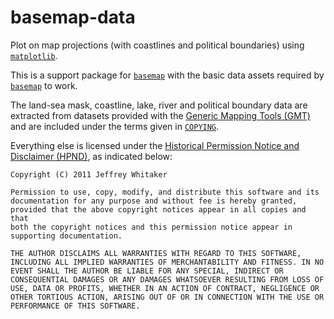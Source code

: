 # basemap-data

Plot on map projections (with coastlines and political boundaries)
using [`matplotlib`].

This is a support package for [`basemap`] with the basic data assets required
by [`basemap`] to work.

The land-sea mask, coastline, lake, river and political boundary data are
extracted from datasets provided with the [Generic Mapping Tools (GMT)] and
are included under the terms given in [`COPYING`].

Everything else is licensed under the [Historical Permission Notice and
Disclaimer (HPND)], as indicated below:
```
Copyright (C) 2011 Jeffrey Whitaker

Permission to use, copy, modify, and distribute this software and its
documentation for any purpose and without fee is hereby granted,
provided that the above copyright notices appear in all copies and that
both the copyright notices and this permission notice appear in
supporting documentation.

THE AUTHOR DISCLAIMS ALL WARRANTIES WITH REGARD TO THIS SOFTWARE,
INCLUDING ALL IMPLIED WARRANTIES OF MERCHANTABILITY AND FITNESS. IN NO
EVENT SHALL THE AUTHOR BE LIABLE FOR ANY SPECIAL, INDIRECT OR
CONSEQUENTIAL DAMAGES OR ANY DAMAGES WHATSOEVER RESULTING FROM LOSS OF
USE, DATA OR PROFITS, WHETHER IN AN ACTION OF CONTRACT, NEGLIGENCE OR
OTHER TORTIOUS ACTION, ARISING OUT OF OR IN CONNECTION WITH THE USE OR
PERFORMANCE OF THIS SOFTWARE.
```

[`matplotlib`]:
https://matplotlib.org/
[`basemap`]:
https://matplotlib.org/basemap/
[`COPYING`]:
https://github.com/molinav/basemap/blob/develop/packages/basemap_data/COPYING
[Generic Mapping Tools (GMT)]:
http://gmt.soest.hawaii.edu
[Historical Permission Notice and Disclaimer (HPND)]:
https://opensource.org/licenses/HPND
